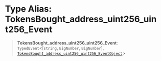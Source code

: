# Type Alias: TokensBought\_address\_uint256\_uint256\_Event

> **TokensBought\_address\_uint256\_uint256\_Event**: `TypedEvent`\<\[`string`, `BigNumber`, `BigNumber`\], [`TokensBought_address_uint256_uint256_EventObject`](../interfaces/TokensBought_address_uint256_uint256_EventObject.md)\>
